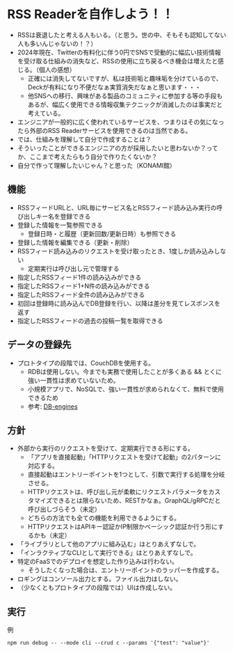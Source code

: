 # RSS Readerを自作しよう！！

* RSSは衰退したと考える人もいる。（と思う。世の中、そもそも認知してない人も多いんじゃないの！？）
* 2024年現在、Twitterの有料化に伴う0円でSNSで受動的に幅広い技術情報を受け取る仕組みの消失など、RSSの使用に立ち戻るべき機会は増えたと感じる。（個人の感想）
  * 正確には消失してないですが、私は技術垢と趣味垢を分けているので、Deckが有料になり不便だなぁ実質消失だなぁと思います・・・
  * 他SNSへの移行、興味がある製品のコミュニティに参加する等の手段もあるが、幅広く使用できる情報収集テクニックが消滅したのは事実だと考えている。
* エンジニアが一般的に広く使われているサービスを、つまりはその気になったら外部のRSS Readerサービスを使用できるのは当然である。
* では、仕組みを理解して自分で作成することは？
* そういったことができるエンジニアの方が採用したいと思わないか？ってか、ここまで考えたらもう自分で作りたくないか？
* 自分で作って理解したいじゃん？と思った（KONAMI館）

## 機能

* RSSフィードURLと、URL毎にサービス名とRSSフィード読み込み実行の呼び出しキー名を登録できる
* 登録した情報を一覧参照できる
  * 登録日時・と履歴（更新回数/更新日時）も参照できる
* 登録した情報を編集できる（更新・削除）
* RSSフィード読み込みのリクエストを受け取ったとき、1度しか読み込みしない
  * 定期実行は呼び出し元で管理する
* 指定したRSSフィード1件の読み込みができる
* 指定したRSSフィード1+N件の読み込みができる
* 指定したRSSフィード全件の読み込みができる
* 初回は登録時に読み込んでDB登録を行い、以降は差分を見てレスポンスを返す
* 指定したRSSフィードの過去の投稿一覧を取得できる

## データの登録先

* プロトタイプの段階では、CouchDBを使用する。
  * RDBは使用しない。今までも実務で使用したことが多くある && とくに強い一貫性は求めていないため。
  * 小規模アプリで、NoSQLで、強い一貫性が求められなくて、無料で使用できるため
  * 参考: [DB-engines](https://db-engines.com/en/ranking)

## 方針

* 外部から実行のリクエストを受けて、定期実行できる形にする。
  * 「アプリを直接起動」「HTTPリクエストを受けて起動」の2パターンに対応する。
  * 直接起動はエントリーポイントを1つとして、引数で実行する処理を分岐させる。
  * HTTPリクエストは、呼び出し元が柔軟にリクエストパラメータをカスタマイズできるとは限らないため、RESTかなぁ。GraphQL/gRPCだと呼び出しづらそう（未定）
  * どちらの方法でも全ての機能を利用できるようにする。
  * HTTPリクエストはAPIキー認証かIP制限かベーシック認証か行う形にするかも（未定）
* 「ライブラリとして他のアプリに組み込む」はとりあえずなしで。
* 「インラクティブなCLIとして実行できる」はとりあえずなしで。
* 特定のFaaSでのデプロイを想定した作り込みは行わない。
  * そうしたくなった場合は、エントリーポイントのラッパーを作成する。
* ロギングはコンソール出力とする。ファイル出力はしない。
* （少なくともプロトタイプの段階では）UIは作成しない。

## 実行

例

```shell
npm run debug -- --mode cli --crud c --params '{"test": "value"}'
```

